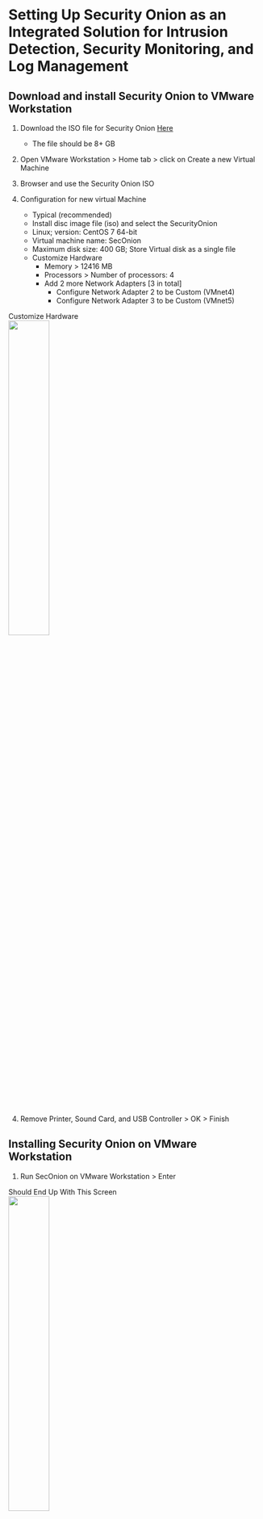 # Setting Up Security Onion as an Integrated Solution for Intrusion Detection, Security Monitoring, and Log Management

<h2>Download and install Security Onion to VMware Workstation</h2>

1. Download the ISO file for Security Onion [Here](https://download.securityonion.net/file/securityonion/securityonion-2.3.260-20230620.iso)
    - The file should be 8+ GB

2. Open VMware Workstation > Home tab > click on Create a new Virtual Machine

3. Browser and use the Security Onion ISO

4. Configuration for new virtual Machine
    - Typical (recommended)
    - Install disc image file (iso) and select the SecurityOnion
    - Linux; version: CentOS 7 64-bit
    - Virtual machine name: SecOnion
    - Maximum disk size: 400 GB; Store Virtual disk as a single file
    - Customize Hardware
      - Memory > 12416 MB
      - Processors > Number of processors: 4
      - Add 2 more Network Adapters [3 in total]
        - Configure Network Adapter 2 to be Custom (VMnet4)
        - Configure Network Adapter 3 to be Custom (VMnet5)

<p align="left">
Customize Hardware<br/>
<img src="https://i.imgur.com/k8vrWTD.png" height="40%" width="40%" alt=""/>
<br />

4. Remove Printer, Sound Card, and USB Controller > OK > Finish

<h2></h2>


<h2>Installing Security Onion on VMware Workstation</h2>

1.  Run SecOnion on VMware Workstation > Enter

<p align="left">
Should End Up With This Screen <br/>
<img src="https://i.imgur.com/pLWCSPy.png" height="40%" width="40%" alt=""/>
<br />


2.  Type: yes > Type administrative username > Type password > Retype password

3.  Select Yes > Enter: Install Run the standard Security Onion installation > Select EVAL

4.  Type AGREE > Enter Hostname: seconion > select ens33 > DHCP > Enter > Enter > Standard: This manager has internet access > Direct > ens34 > Automatic

5.  Accept all defaults> Enter an email address and password for the admin account > Select IP

6.  Keep Default: Enter > Enter > Type: 192.168.0.0/16 > Enter

<p align="left">
Configuration <br/>
<img src="https://i.imgur.com/k0fK8tN.png" height="40%" width="40%" alt=""/>
<br />

7. Let it install

<p align="left">
Finish Installing <br/>
<img src="https://i.imgur.com/K2ycjji.png" height="40%" width="40%" alt=""/>
<br />

<h2></h2>

<h2>Download and Install Ubuntu VM</h2>

After successfully installing Security Onion, access to its web interface will be facilitated through an external Ubuntu Desktop, emulating the experience of a Security Operations Center (SOC) or Security Analyst interacting with a Security Information and Event Management (SIEM) tool from their device.

To achieve this, the initial configuration of an Ubuntu Desktop is imperative. The setup process is straightforward and, for detailed guidance, please refer to the accompanying video tutorial. It is recommended to adhere to the default settings when configuring the Ubuntu Desktop.

[Download Ubuntu Desktop](https://ubuntu.com/download/desktop) TLS Version

1. Open VMware Workstation > Home tab > click on Create a new Virtual Machine

2. Browser and use the Ubuntu ISO

3. Fill in:
    - Full name: SecOnion
    - username: jeff
    - password:  > next
  

4. Virtual machine name: SecOnionManagement > Next

5. Keep everything default > Finish

<h2></h2>

<h2>Configurating Ubuntu VM</h2>

1. Launch Ubuntu VM in VMware

2. Select English for keyboard layout

3. Keep Updates and other software at default

4. Select Erase disk and install Ubuntu

5. After finished installing, on Ubuntu > Open Terminal > Add to Terminal to favorite

6. On Terminal Type in ifconfig
   - Download the net-tools package by:
   > sudo apt install net-tools 

7. Type in: ifconfig on the command line and get 192.168.93.130 as our network
    - Ubuntu is on the same network as our SecOnion [192.168.93.129]
   
<p align="left">
Ubuntu ifconfig <br/>
<img src="https://i.imgur.com/ctT2q4L.png" height="40%" width="40%" alt=""/>
<br />

<h2></h2>

<h2>Configurating Security Onion</h2>

1. After Security Onion is successfully installed > log in

2. Run the so-allow command to create a firewall rule that will allow connections from a particular IP address
    > sudo so-allow

3. Type a and wait to finish

4. Type in Ubuntu IP Address [192.168.93.130]
    - This action will establish a firewall rule within Security Onion, granting web access from your Ubuntu Desktop

<p align="left">
Choosing a role for IP and Putting in Ubuntu IP Address <br/>
<img src="https://i.imgur.com/qp1XgDS.png" height="40%" width="40%" alt=""/>
<br />
    
5. Navigate to the Security Onion IP Address on your Ubuntu VM:
    - Go to Firefox > Type in [192.168.93.129]

<p align="left">
Security Onion IP Address on Ubuntu VM <br/>
<img src="" height="40%" width="40%" alt=""/>
<br />
